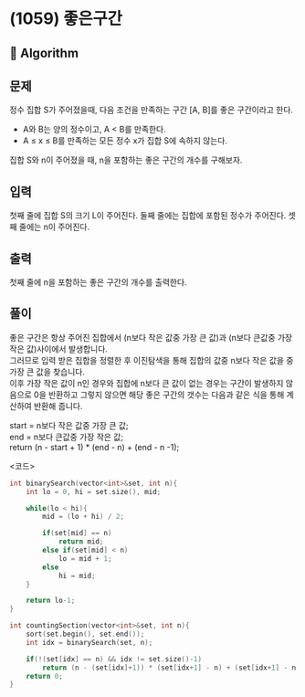 # (1059) 좋은구간
## :100: Algorithm
## 문제
정수 집합 S가 주어졌을때, 다음 조건을 만족하는 구간 [A, B]를 좋은 구간이라고 한다.

- A와 B는 양의 정수이고, A < B를 만족한다.
- A ≤ x ≤ B를 만족하는 모든 정수 x가 집합 S에 속하지 않는다.

집합 S와 n이 주어졌을 때, n을 포함하는 좋은 구간의 개수를 구해보자.

## 입력
첫째 줄에 집합 S의 크기 L이 주어진다. 둘째 줄에는 집합에 포함된 정수가 주어진다. 셋째 줄에는 n이 주어진다.

## 출력
첫째 줄에 n을 포함하는 좋은 구간의 개수를 출력한다.

## 풀이
좋은 구간은 항상 주어진 집합에서 (n보다 작은 값중 가장 큰 값)과 (n보다 큰값중 가장 작은 값)사이에서 발생합니다.  
그러므로 입력 받은 집합을 정렬한 후 이진탐색을 통해 집합의 값중 n보다 작은 값을 중 가장 큰 값을 찾습니다.  
이후 가장 작은 값이 n인 경우와 집합에 n보다 큰 값이 없는 경우는 구간이 발생하지 않음으로 0을 반환하고 그렇지 않으면 해당 좋은 구간의 갯수는 다음과 같은 식을 통해 계산하여 반환해 줍니다.   

start = n보다 작은 값중 가장 큰 값;  
end = n보다 큰값중 가장 작은 값;  
return (n - start + 1) * (end - n) + (end - n -1);  

<코드>
```cpp
int binarySearch(vector<int>&set, int n){
    int lo = 0, hi = set.size(), mid;

    while(lo < hi){
        mid = (lo + hi) / 2;

        if(set[mid] == n)
            return mid;
        else if(set[mid] < n)
            lo = mid + 1;
        else
            hi = mid;
    }

    return lo-1;
}

int countingSection(vector<int>&set, int n){
    sort(set.begin(), set.end());
    int idx = binarySearch(set, n);

    if(!(set[idx] == n) && idx != set.size()-1)
        return (n - (set[idx]+1)) * (set[idx+1] - n) + (set[idx+1] - n - 1);
    return 0;
}
```